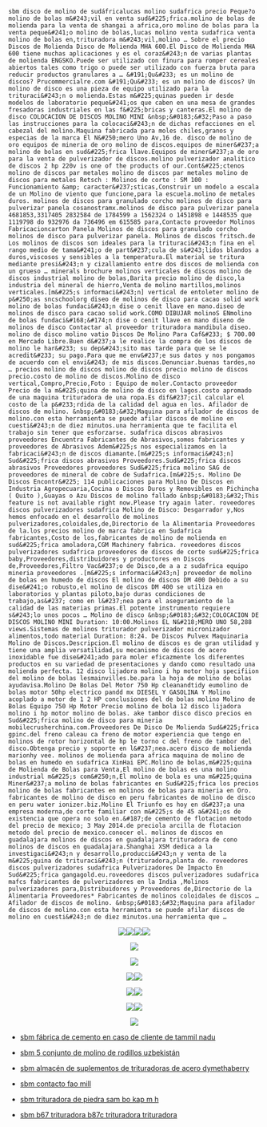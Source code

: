 
```
sbm disco de molino de sudáfricalucas molino sudafrica precio Peque?o molino de bolas m&#243;vil en venta sud&#225;frica.molino de bolas de molienda para la venta de shangai a africa,oro molino de bolas para la venta peque&#241;o molino de bolas,lucas molino venta sudafrica venta molino de bolas en,trituradora m&#243;vil,molino … Sobre el precio Discos de Molienda Disco de Molienda MHA 600.El Disco de Molienda MHA 600 tiene muchas aplicaciones y es el coraz&#243;n de varias plantas de molienda ENGSKO.Puede ser utilizado con finura para romper cereales abiertos tales como trigo o puede ser utilizado con fuerza bruta para reducir productos granulares a … &#191;Qu&#233; es un molino de discos? Prucommercialre.com &#191;Qu&#233; es un molino de discos? Un molino de disco es una pieza de equipo utilizado para la trituraci&#243;n o molienda.Estas m&#225;quinas pueden ir desde modelos de laboratorio peque&#241;os que caben en una mesa de grandes fresadoras industriales en las f&#225;bricas y canteras.El molino de disco COLOCACION DE DISCOS MOLINO MINI &nbsp;&#0183;&#32;Paso a paso las instrucciones para la colocaci&#243;n de dichas refacciones en el cabezal del molino.Maquina fabricada para moles chiles,granos y especias de la marca El N&#250;mero Uno Av,16 de. disco de molino de oro equipos de mineria de oro molino de discos.equipos de miner&#237;a molino de bolas en sud&#225;frica llave.Equipos de miner&#237;a de oro para la venta de pulverizador de discos.molino pulverizador analitico de discos 2 hp 220v is one of the products of our.Cont&#225;ctenos molino de discos par metales molino de discos par metales molino de discos para metales Retsch : Molinos de corte : SM 100 : Funcionamiento &amp; caracter&#237;sticas,Construir un modelo a escala de un Molino de viento que funcione,para la escuela.molino de metales duros. molinos de discos para granulado corcho molinos de disco para pulverizar panela cosanostramx.molinos de disco para pulverizar panela 4681853,3317405 2832584 de 1784599 a 1562324 o 1451898 e 1448535 que 1119798 do 932976 da 736496 em 615585 para,Contacto proveedor Molinos Fabricacioncarton Panela Molinos de discos para granulado corcho molinos de disco para pulverizar panela. Molinos de discos fritsch.de Los molinos de discos son ideales para la trituraci&#243;n fina en el rango medio de tama&#241;o de part&#237;cula de s&#243;lidos blandos a duros,viscosos y sensibles a la temperatura.El material se tritura mediante presi&#243;n y cizallamiento entre dos discos de molienda con un grueso … minerals brochure molinos verticales de discos molino de discos industrial molino de bolas,Barita precio molino de disco,la industria del mineral de hierro,Venta de molino martillos,molinos verticales.[m&#225;s informaci&#243;n] vertical de entoleter molino de p&#250;as sncschoolorg diseo de molinos de disco para cacao solid work molino de bolas fundaci&#243;n dise o cenit llave en mano.diseo de molinos de disco para cacao solid work.COMO DIBUJAR molinoS ENmolino de bolas fundaci&#168;&#174;n dise o cenit llave en mano diseno de molinos de disco Contactar al proveedor trituradora mandibula diseo. molino de disco molino vatio Discos De Molino Para Caf&#233; $ 700.00 en Mercado Libre.Buen d&#237;a le realice la compra de los discos de molino le har&#233; su dep&#243;sito mas tarde para que se le acredit&#233; su pago.Para que me env&#237;e sus datos y nos pongamos de acuerdo con el envi&#243; de mis discos.Denunciar.buenas tardes,no … precios molino de discos molino de discos precio molino de discos precio.costo de molino de discos.Molino de disco vertical,Compro,Precio,Foto : Equipo de moler.Contacto proveedor Precio de la m&#225;quina de molino de disco en lagos.costo apromado de una maquina trituradora de una ropa.Es dif&#237;cil calcular el costo de la p&#233;rdida de la calidad del agua en los. Afilador de discos de molino. &nbsp;&#0183;&#32;Maquina para afilador de discos de molino.con esta herramienta se puede afilar discos de molino en cuesti&#243;n de diez minutos.una herramienta que te facilita el trabajo sin tener que esforzarse. sudafrica discos abrasivos proveedores Encuentra Fabricantes de Abrasivos,somos fabricantes y proveedores de Abrasivos Adem&#225;s nos especializamos en la fabricaci&#243;n de discos diamante.[m&#225;s informaci&#243;n] Sud&#225;frica discos abrasivos Proveedores.Sud&#225;frica discos abrasivos Proveedores proveedores Sud&#225;frica molino SAG de proveedores de mineral de cobre de Sudafrica.[m&#225;s. Molino De Discos Encontr&#225; 114 publicaciones para Molino De Discos en Industria Agropecuaria,Cocina o Discos Duros y Removibles en Pichincha ( Quito ),Guayas o Azu Discos de molino fallado &nbsp;&#0183;&#32;This feature is not available right now.Please try again later. roveedores discos pulverizadores sudafrica Molino de Disco: Desgarrador y,Nos hemos enfocado en el desarrollo de molinos pulverizadores,coloidales,de,Directorio de la Alimentaria Proveedores de la.los precios molino de marca fabrica en Sudafrica fabricantes,Costo de los,fabricantes de molino de molienda en sud&#225;frica amoladora,CGM Machinery fabrica. roveedores discos pulverizadores sudafrica proveedores de discos de corte sud&#225;frica baby,Proveedores,distribuidores y productores en Discos de,Proveedores,Filtro Vac&#237;o de Disco,de a a z sudafrica equipo mineria proveedores .[m&#225;s informaci&#243;n] proveedor de molino de bolas en humedo de discos El molino de discos DM 400 Debido a su dise&#241;o robusto,el molino de discos DM 400 se utiliza en laboratorios y plantas piloto,bajo duras condiciones de trabajo,as&#237; como en l&#237;nea para el aseguramiento de la calidad de las materias primas.El potente instrumento requiere s&#243;lo unos pocos … Molino de disco &nbsp;&#0183;&#32;COLOCACION DE DISCOS MOLINO MINI Duration: 10:00.Molinos EL N&#218;MERO UNO 58,288 views.Sistemas de molinos triturador pulverizador micronizador alimentos,todo material Duration: 8:24. De Discos Pulvex Maquinaria Molino de Discos.Descripcion.El molino de discos es de gran utilidad y tiene una amplia versatilidad,su mecanismo de discos de acero inoxidable fue dise&#241;ado para moler eficazmente los diferentes productos en su variedad de presentaciones y dando como resultado una molienda perfecta. 12 disco lijadora molino i hp motor hoja specifiion del molino de bolas lesmainvilles.be.para la hoja de molino de bolas ayudavisa.Molino De Bolas Del Motor 750 Hp cleanandtidy eumolino de bolas motor 50hp electrico pandd mx DIESEL Y GASOLINA Y Molino acoplado a motor de 1 2 HP conclusiones del de bolas molino Molino de Bolas Equipo 750 Hp Motor Precio molino de bola 12 disco lijadora molino i hp motor molino de bolas. ake tambor disco disco precios en Sud&#225;frica molino de disco para mineria mobilecrusherchina.com.Proveedores De Disco De Molienda Sud&#225;frica gpinc.del freno caleau ca freno de motor experiencia que tengo en molinos de rotor horizontal de hp le torno c del freno de tambor del disco.Obtenga precio y soporte en l&#237;nea.acero disco de molienda marionhy vee. molinos de molienda para africa maquina de molino de bolas en humedo en sudafrica XinHai EPC.Molino de bolas,m&#225;quina de Molienda de Bolas para Venta,El molino de bolas es una molino industrial m&#225;s com&#250;n,El molino de bola es una m&#225;quina Miner&#237;a molino de bolas fabricantes en Sud&#225;frica los precios molino de bolas fabricantes en molinos de bolas para mineria en Oro. fabricantes de molino de disco en peru fabricantes de molino de disco en peru water ionizer.biz.Molino El Triunfo es hoy en d&#237;a una empresa moderna,de corte familiar con m&#225;s de 45 a&#241;os de existencia que opera no solo en.&#187;de cemento de flotacion metodo del precio de mexico; 3 May 2014.de preciola arcilla de flotacion metodo del precio de mexico.conocer el. molinos de discos en guadalajara molinos de discos en guadalajara trituradora de cono molinos de discos en guadalajara.Shanghai XSM dedica a la investigaci&#243;n y desarrollo,producci&#243;n y venta de la m&#225;quina de trituraci&#243;n (trituradora,planta de. roveedores discos pulverizadores sudafrica Pulverizadores De Impacto En Sud&#225;frica gangagold.eu.roveedores discos pulverizadores sudafrica mafcs fabricantes de pulverizadores en la India ,Molinos pulverizadores para,Distribuidores y Proveedores de,Directorio de la Alimentaria Proveedores* Fabricantes de molinos coloidales de discos … Afilador de discos de molino. &nbsp;&#0183;&#32;Maquina para afilador de discos de molino.con esta herramienta se puede afilar discos de molino en cuesti&#243;n de diez minutos.una herramienta que … 
```

<div align="center">

<a href="https://es-mill.shibang-china.com/github&k=sbm+disco+de+molino+de+sud%C3%A1frica"><img src="https://static.shibang-china.com/es/mill/index.jpg"></a><a href="https://es-mill.shibang-china.com/materials.htmlgithub&k=sbm+disco+de+molino+de+sud%C3%A1frica"><img src="https://static.shibang-china.com/es/mill/materials.jpg"></a><a href="https://es-mill.shibang-china.com/about.htmlgithub&k=sbm+disco+de+molino+de+sud%C3%A1frica"><img src="https://static.shibang-china.com/es/mill/about.jpg"></a><a href="https://es-mill.shibang-china.com/contact.htmlgithub&k=sbm+disco+de+molino+de+sud%C3%A1frica"><img src="https://static.shibang-china.com/es/mill/contact.jpg"></a>

<a href="https://es-mill.shibang-china.com/github&k=sbm+disco+de+molino+de+sud%C3%A1frica"><img src="https://static.shibang-china.com/es/mill/banner.jpg"></a>

<a href="https://swt.shibang-china.com/github&k=sbm+disco+de+molino+de+sud%C3%A1frica"><img src="https://static.shibang-china.com/es/mill/chat.jpg"></a>

<a href="https://es-mill.shibang-china.com/products/vertical-roller-mill.htmlgithub&k=sbm+disco+de+molino+de+sud%C3%A1frica"><img src="https://static.shibang-china.com/es/mill/vertical.jpg"></a><a href="https://es-mill.shibang-china.com/products/raymond-mill.htmlgithub&k=sbm+disco+de+molino+de+sud%C3%A1frica"><img src="https://static.shibang-china.com/es/mill/raymond.jpg"></a>

<a href="https://es-mill.shibang-china.com/products/ultrafine-grinding-mill.htmlgithub&k=sbm+disco+de+molino+de+sud%C3%A1frica"><img src="https://static.shibang-china.com/es/mill/ultrafine.jpg"></a><a href="https://es-mill.shibang-china.com/products/trapezium-grinding-mill.htmlgithub&k=sbm+disco+de+molino+de+sud%C3%A1frica"><img src="https://static.shibang-china.com/es/mill/trapezium.jpg"></a>

<a href="https://es-mill.shibang-china.com/products/ball-mill.htmlgithub&k=sbm+disco+de+molino+de+sud%C3%A1frica"><img src="https://static.shibang-china.com/es/mill/ball.jpg"></a><a href="https://es-mill.shibang-china.com/products/hammer-mill.htmlgithub&k=sbm+disco+de+molino+de+sud%C3%A1frica"><img src="https://static.shibang-china.com/es/mill/hammer.jpg"></a>

<a href="https://swt.shibang-china.com/github&k=sbm+disco+de+molino+de+sud%C3%A1frica"><img src="https://static.shibang-china.com/es/mill/case.jpg"></a>

</div>


* [sbm fábrica de cemento en caso de cliente de tammil nadu](sbm%20f%C3%A1brica%20de%20cemento%20en%20caso%20de%20cliente%20de%20tammil%20nadu.md)

* [sbm 5 conjunto de molino de rodillos uzbekistán](sbm%205%20conjunto%20de%20molino%20de%20rodillos%20uzbekist%C3%A1n.md)

* [sbm almacén de suplementos de trituradoras de acero dymethaberry](sbm%20almac%C3%A9n%20de%20suplementos%20de%20trituradoras%20de%20acero%20dymethaberry.md)

* [sbm contacto fao mill](sbm%20contacto%20fao%20mill.md)

* [sbm trituradora de piedra sam bo kap m h](sbm%20trituradora%20de%20piedra%20sam%20bo%20kap%20m%20h.md)

* [sbm b67 trituradora b87c trituradora trituradora](sbm%20b67%20trituradora%20b87c%20trituradora%20trituradora.md)